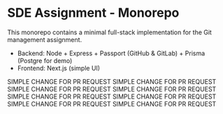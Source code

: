 # SDE Assignment - Monorepo

This monorepo contains a minimal full-stack implementation for the Git management assignment.

- Backend: Node + Express + Passport (GitHub & GitLab) + Prisma (Postgre for demo)
- Frontend: Next.js (simple UI)

SIMPLE CHANGE FOR PR REQUEST
SIMPLE CHANGE FOR PR REQUEST
SIMPLE CHANGE FOR PR REQUEST
SIMPLE CHANGE FOR PR REQUEST
SIMPLE CHANGE FOR PR REQUEST
SIMPLE CHANGE FOR PR REQUEST
SIMPLE CHANGE FOR PR REQUEST
SIMPLE CHANGE FOR PR REQUEST
